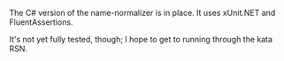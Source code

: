The C# version of the name-normalizer is in place. It uses xUnit.NET and FluentAssertions.

It's not yet fully tested, though; I hope to get to running through the kata RSN.
